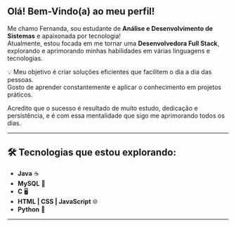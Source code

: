 ## Olá! Bem-Vindo(a) ao meu perfil! 

Me chamo Fernanda, sou estudante de **Análise e Desenvolvimento de Sistemas** e apaixonada por tecnologia!  
Atualmente, estou focada em me tornar uma **Desenvolvedora Full Stack**, explorando e aprimorando minhas habilidades em várias linguagens e tecnologias.

💡 Meu objetivo é criar soluções eficientes que facilitem o dia a dia das pessoas.  
Gosto de aprender constantemente e aplicar o conhecimento em projetos práticos.

Acredito que o sucesso é resultado de muito estudo, dedicação e persistência, e é com essa mentalidade que sigo me aprimorando todos os dias.

---

## 🛠️ Tecnologias que estou explorando:

- **Java** ☕
- **MySQL** 🐬
- **C** 🖥️
- **HTML | CSS | JavaScript** 🌐
- **Python** 🐍

---


